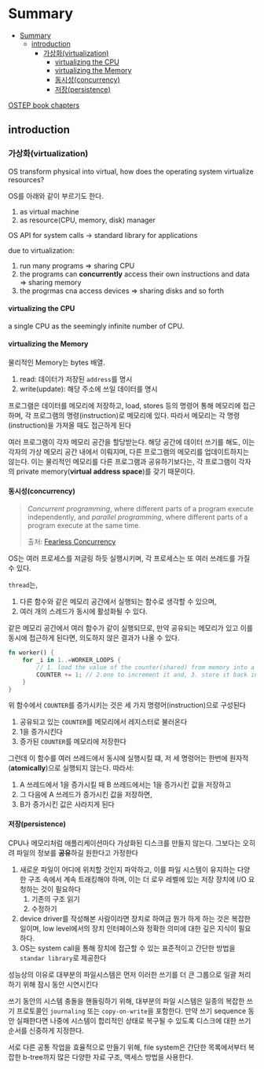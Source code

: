 <!-- @format -->

# Summary

- [Summary](#summary)
    - [introduction](#introduction)
        - [가상화(virtualization)](#가상화virtualization)
            - [virtualizing the CPU](#virtualizing-the-cpu)
            - [virtualizing the Memory](#virtualizing-the-memory)
            - [동시성(concurrency)](#동시성concurrency)
            - [저장(persistence)](#저장persistence)

[OSTEP book chapters](https://pages.cs.wisc.edu/~remzi/OSTEP/#book-chapters)

## introduction

### 가상화(virtualization)

OS transform physical into virtual, how does the operating system virtualize resources?

OS를 아래와 같이 부르기도 한다.
1. as virtual machine
2. as resource(CPU, memory, disk) manager

OS API for system calls -> standard library for applications

due to virtualization:
1. run many programs => sharing CPU
2. the programs can **concurrently** access their own instructions and data => sharing memory
3. the progrmas cna access devices => sharing disks and so forth

#### virtualizing the CPU

a single CPU as the seemingly infinite number of CPU.

#### virtualizing the Memory

물리적인 Memory는 bytes 배열.
1. read: 데이터가 저장된 `address`를 명시
2. write(update): 해당 주소에 쓰일 데이터를 명시

프로그램은 데이터를 메모리에 저장하고, load, stores 등의 명령어 통해 메모리에 접근하며, 각 프로그램의 명령(instruction)로 메모리에 있다. 따라서 메모리는 각 명령(instruction)을 가져올 때도 접근하게 된다

여러 프로그램이 각자 메모리 공간을 할당받는다. 해당 공간에 데이터 쓰기를 해도, 이는 각자의 가상 메모리 공간 내에서 이뤄지며, 다른 프로그램의 메모리를 업데이트하지는 않는다. 이는 물리적인 메모리를 다른 프로그램과 공유하기보다는, 각 프로그램이 각자의 private memory(**virtual address space**)를 갖기 때문이다.

#### 동시성(concurrency)

> *Concurrent programming*, where different parts of a program execute independently, and *parallel programming*, where different parts of a program execute at the same time.
>
> 출처: [Fearless Concurrency](https://doc.rust-lang.org/book/ch16-00-concurrency.html)

OS는 여러 프로세스를 저글링 하듯 실행시키며, 각 프로세스는 또 여러 쓰레드를 가질 수 있다.

`thread`는,
1. 다른 함수와 같은 메모리 공간에서 실행되는 함수로 생각할 수 있으며,
2. 여러 개의 스레드가 동시에 활성화될 수 있다.

같은 메모리 공간에서 여러 함수가 같이 실행되므로, 만약 공유되는 메모리가 있고 이를 동시에 접근하게 된다면, 의도하지 않은 결과가 나올 수 있다.

```rs
fn worker() {
    for _i in 1..=WORKER_LOOPS {
        // 1. load the value of the counter(shared) from memory into a register
        COUNTER += 1; // 2.one to increment it and, 3. store it back into memory
    }
}
```

위 함수에서 `COUNTER`를 증가시키는 것은 세 가지 명령어(instruction)으로 구성된다
1. 공유되고 있는 `COUNTER`를 메모리에서 레지스터로 불러온다
2. 1을 증가시킨다
3. 증가된 `COUNTER`를 메모리에 저장한다

그런데 이 함수를 여러 쓰레드에서 동시에 실행시킬 떄, 저 세 명령어는 한번에 원자적(**atomically**)으로 실행되지 않는다. 따라서:
1. A 쓰레드에서 1을 증가시킬 때 B 쓰레드에서는 1을 증가시킨 값을 저장하고
2. 그 다음에 A 쓰레드가 증가시킨 값을 저장하면,
3. B가 증가시킨 값은 사라지게 된다

#### 저장(persistence)

CPU나 메모리처럼 애플리케이션마다 가상화된 디스크를 만들지 않는다.
그보다는 오히려 파일의 정보를 **공유**하길 원한다고 가정한다

1. 새로운 파일이 어디에 위치할 것인지 파악하고, 이를 파일 시스템이 유지하는 다양한 구조 속에서 계속 트래킹해야 하며, 이는 더 로우 레벨에 있는 저장 장치에 I/O 요청하는 것이 필요하다
    1. 기존의 구조 읽기
    2. 수정하기
2. device driver를 작성해본 사람이라면 장치로 하여금 뭔가 하게 하는 것은 복잡한 일이며, low level에서의 장치 인터페이스와 정확한 의미에 대한 깊은 지식이 필요하다. 
3. OS는 system call을 통해 장치에 접근할 수 있는 표준적이고 간단한 방법을 `standar library`로 제공한다


성능상의 이유로 대부분의 파일시스템은 먼저 이러한 쓰기를 더 큰 그룹으로 일괄 처리하기 위해 잠시 동안 시연시킨다

쓰기 동안의 시스템 충돌을 핸들링하기 위해, 대부분의 파일 시스템은 일종의 복잡한 쓰기 프로토콜인 `journaling` 또는 `copy-on-write`을 포함한다. 
만약 쓰기 sequence 동안 실패한다면 나중에 시스템이 합리적인 상태로 복구될 수 있도록 디스크에 대한 쓰기 순서를 신중하게 지정한다.

서로 다른 공통 작업을 효율적으로 만들기 위해, file system은 간단한 목록에서부터 복잡한 b-tree까지 많은 다양한 자료 구조, 액세스 방법을 사용한다.
